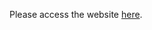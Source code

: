 Please access the website [here](https://clabsql.clamv.jacobs-university.de/~tpashakulo/index.php).
